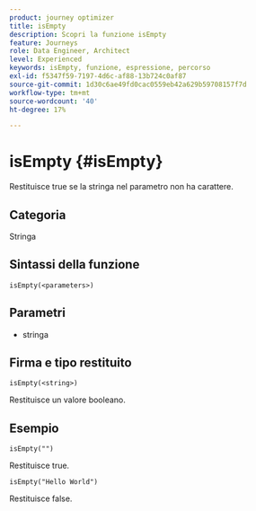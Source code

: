 ```yaml
---
product: journey optimizer
title: isEmpty
description: Scopri la funzione isEmpty
feature: Journeys
role: Data Engineer, Architect
level: Experienced
keywords: isEmpty, funzione, espressione, percorso
exl-id: f5347f59-7197-4d6c-af88-13b724c0af87
source-git-commit: 1d30c6ae49fd0cac0559eb42a629b59708157f7d
workflow-type: tm+mt
source-wordcount: '40'
ht-degree: 17%

---
```


# isEmpty {#isEmpty}

Restituisce true se la stringa nel parametro non ha carattere.

## Categoria

Stringa

## Sintassi della funzione

`isEmpty(<parameters>)`

## Parametri

* stringa

## Firma e tipo restituito

`isEmpty(<string>)`

Restituisce un valore booleano.

## Esempio

`isEmpty("")`

Restituisce true.

`isEmpty("Hello World")`

Restituisce false.
